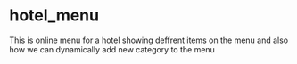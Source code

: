 # hotel_menu
This is online menu for a hotel showing deffrent items on the menu and also how we can dynamically add new category to the menu
